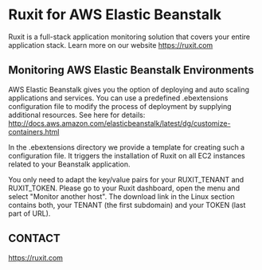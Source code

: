 Ruxit for AWS Elastic Beanstalk
===============================

Ruxit is a full-stack application monitoring solution that covers your entire application stack. Learn more on our website https://ruxit.com

Monitoring AWS Elastic Beanstalk Environments
---------------------------------------------

AWS Elastic Beanstalk gives you the option of deploying and auto scaling applications and services.
You can use a predefined .ebextensions configuration file to modify the process of deployment by supplying additional resources. See here for details: http://docs.aws.amazon.com/elasticbeanstalk/latest/dg/customize-containers.html

In the .ebextensions directory we provide a template for creating such a configuration file. It triggers the installation of Ruxit on all EC2 instances related to your Beanstalk application.

You only need to adapt the key/value pairs for your RUXIT_TENANT and RUXIT_TOKEN.
Please go to your Ruxit dashboard, open the menu and select "Monitor another host". The download link in the Linux section contains both, your TENANT (the first subdomain) and your TOKEN (last part of URL).

CONTACT
-------

https://ruxit.com
